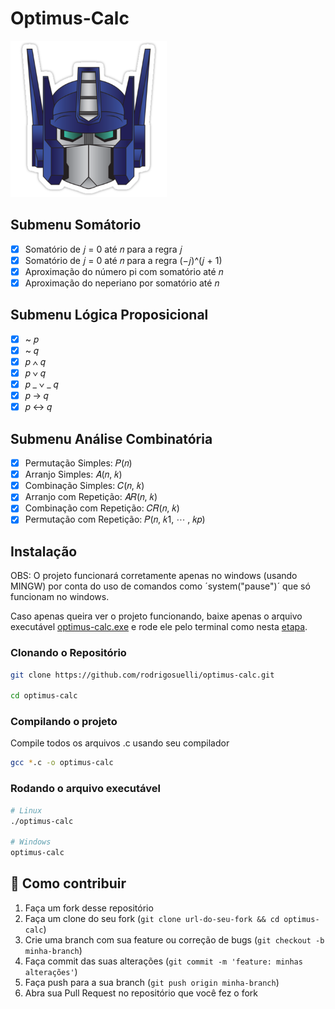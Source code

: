 # Optimus-Calc

<img width="250px" height="250px" src="./.github/optimus-prime.png" alt="optimus-prime">

## Submenu Somátorio

- [x] Somatório de 𝑗 = 0 até 𝑛 para a regra 𝑗
- [x] Somatório de 𝑗 = 0 até 𝑛 para a regra (−𝑗)^(𝑗 + 1)
- [x] Aproximação do número pi com somatório até 𝑛
- [x] Aproximação do neperiano por somatório até 𝑛

## Submenu Lógica Proposicional

- [x] ~ 𝑝
- [x] ~ 𝑞
- [x] 𝑝 ∧ 𝑞
- [x] 𝑝 ∨ 𝑞
- [x] 𝑝 _ ∨ _ 𝑞
- [x] 𝑝 → 𝑞
- [x] 𝑝 ↔ 𝑞

## Submenu Análise Combinatória

- [x] Permutação Simples: 𝑃(𝑛)
- [x] Arranjo Simples: 𝐴(𝑛, 𝑘)
- [x] Combinação Simples: 𝐶(𝑛, 𝑘)
- [x] Arranjo com Repetição: 𝐴𝑅(𝑛, 𝑘)
- [x] Combinação com Repetição: 𝐶𝑅(𝑛, 𝑘)
- [x] Permutação com Repetição: 𝑃(𝑛, 𝑘1, ⋯ , 𝑘𝑝)

## Instalação
OBS: O projeto funcionará corretamente apenas no windows (usando MINGW) por conta do uso de comandos como ´system("pause")´ que só funcionam no windows.

Caso apenas queira ver o projeto funcionando, baixe apenas o arquivo executável [optimus-calc.exe](https://github.com/rodrigosuelli/optimus-calc/raw/master/optimus-calc.exe) e rode ele pelo terminal como nesta [etapa](#rodando-o-arquivo-executável).

### Clonando o Repositório

```bash
git clone https://github.com/rodrigosuelli/optimus-calc.git

cd optimus-calc
```

### Compilando o projeto

Compile todos os arquivos .c usando seu compilador

```bash
gcc *.c -o optimus-calc
```

### Rodando o arquivo executável

```bash
# Linux
./optimus-calc

# Windows
optimus-calc
```

## 🤔 Como contribuir

1. Faça um fork desse repositório
2. Faça um clone do seu fork (`git clone url-do-seu-fork && cd optimus-calc`)
3. Crie uma branch com sua feature ou correção de bugs (`git checkout -b minha-branch`)
4. Faça commit das suas alterações (`git commit -m 'feature: minhas alterações'`)
5. Faça push para a sua branch (`git push origin minha-branch`)
6. Abra sua Pull Request no repositório que você fez o fork
